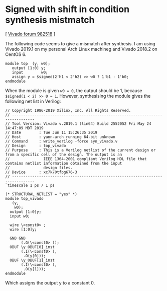 # Signed with shift in condition synthesis mistmatch

[ [Vivado forum 982518](https://forums.xilinx.com/t5/Synthesis/Vivado-2019-1-Signed-with-shift-in-condition-synthesis-mistmatch/td-p/982518) ]

The following code seems to give a mismatch after synthesis. I am using Vivado 2019.1 on my personal Arch Linux machineg and Vivado 2018.2 on CentOS 6.

```
module top  (y, w0);
   output [1:0] y;
   input        w0;
   assign y = $signed(2'h1 < 2'h2) >> w0 ? 1'b1 : 1'b0;
endmodule
```

When the module is given `w0 = 0`, the output should be 1, because `$signed(1 < 2) >> 0 = 1`. However, synthesising the module gives the following net list in Verilog:

```
// Copyright 1986-2019 Xilinx, Inc. All Rights Reserved.
// --------------------------------------------------------------------------------
// Tool Version: Vivado v.2019.1 (lin64) Build 2552052 Fri May 24 14:47:09 MDT 2019
// Date        : Tue Jun 11 15:26:35 2019
// Host        : yann-arch running 64-bit unknown
// Command     : write_verilog -force syn_vivado.v
// Design      : top_vivado
// Purpose     : This is a Verilog netlist of the current design or from a specific cell of the design. The output is an
//               IEEE 1364-2001 compliant Verilog HDL file that contains netlist information obtained from the input
//               design files.
// Device      : xc7k70tfbg676-3
// --------------------------------------------------------------------------------
`timescale 1 ps / 1 ps

(* STRUCTURAL_NETLIST = "yes" *)
module top_vivado
   (y,
    w0);
  output [1:0]y;
  input w0;

  wire \<const0> ;
  wire [1:0]y;

  GND GND
       (.G(\<const0> ));
  OBUF \y_OBUF[0]_inst
       (.I(\<const0> ),
        .O(y[0]));
  OBUF \y_OBUF[1]_inst
       (.I(\<const0> ),
        .O(y[1]));
endmodule
```

Which assigns the output y to a constant 0.

